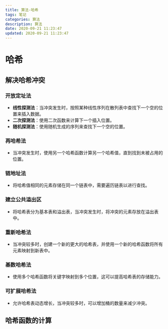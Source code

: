 ```yaml
---
title: 算法-哈希
tags: 笔记
categories: 算法
description: 算法
date: 2020-09-21 11:23:47
updated: 2020-09-21 11:23:47
---
```




# 哈希

## 解决哈希冲突

### 开放定址法

- **线性探测法**：当冲突发生时，按照某种线性序列在散列表中查找下一个空的位置来插入数据。
- **二次探测法**：使用二次函数来计算下一个插入位置。
- **随机探测法**：使用随机生成的序列来查找下一个空的位置。

### 再哈希法

- 当冲突发生时，使用另一个哈希函数计算另一个哈希值，直到找到未被占用的位置。

### 链地址法

- 将哈希值相同的元素存储在同一个链表中，需要遍历链表以进行查找。

### 建立公共溢出区

- 将哈希表分为基本表和溢出表，当冲突发生时，将冲突的元素存放在溢出表中。

### 重新哈希法

- 当冲突较多时，创建一个新的更大的哈希表，并使用一个新的哈希函数将所有元素映射到新表中。

### 基数哈希法

- 使用多个哈希函数将关键字映射到多个位置，这可以提高哈希表的存储能力。

### 可扩展哈希法

- 允许哈希表动态增长，当冲突较多时，可以增加桶的数量来减少冲突。

## 哈希函数的计算

